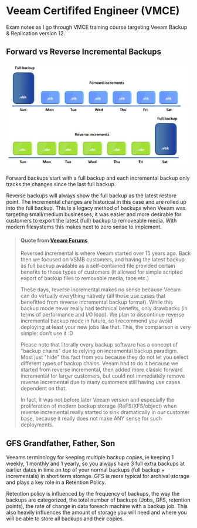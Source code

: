 # Veeam Certififed Engineer (VMCE)

Exam notes as I go through VMCE training course targeting Veeam Backup & Replication version 12. 

## Forward vs Reverse Incremental Backups

![Forward vs Reverse Incremental Backups diagram](../Images/FwdVsReverseIncrementalBackups.jpg)

Forward backups start with a full backup and each incremental backup only tracks the changes since the last full backup. 

Reverse backups will always show the full backup as the latest restore point. The incremental changes are historical in this case and are rolled up into the full backup. This is a legacy method of backups when Veeam was targeting small/medium businesses, it was easier and more desirable for customers to export the latest (full) backup to removeable media. With modern filesystems this makes next to zero sense to implement. 

> #### Quote from [Veeam Forums](https://forums.veeam.com/veeam-agent-for-windows-f33/forward-incremental-vs-reverse-incremental-t88990.html)
> Reversed incremental is where Veeam started over 15 years ago. Back then we focused on VSMB customers, and having the latest backup as full backup available as a self-contained file provided certain benefits to those types of customers (it allowed for simple scripted export of backup files to removable media, tape etc.)
>
>These days, reverse incremental makes no sense because Veeam can do virtually everything natively (all those use cases that benefitted from reverse incremental backup format). While this backup mode never really had technical benefits, only drawbacks (in terms of performance and I/O load). We plan to discontinue reverse incremental backup mode in future, so I recommend you avoid deploying at least your new jobs like that. This, the comparison is very simple: don't use it :D
>
>Please note that literally every backup software has a concept of "backup chains" due to relying on incremental backup paradigm. Most just "hide" this fact from you because they do not let you select different types of backup chains. Veeam had to do it because we started from reverse incremental, then added more classic forward incremental for larger customers, but could not immediately remove reverse incremental due to many customers still having use cases dependent on that.
>
>In fact, it was not before later Veeam version and especially the proliferation of modern backup storage (ReFS/XFS/object) when reverse incremental really started to sink dramatically in our customer base, because it really does not make ANY sense for such deployments.

## GFS Grandfather, Father, Son

Veeams terminology for keeping multiple backup copies, ie keeping 1 weekly, 1 monthly and 1 yearly, so you always have 3 full extra backups at earlier dates in time on top of your normal backups (full backup + incrementals) in short term storage. GFS is more typical for archival storage and plays a key role in a Retention Policy. 

Retention policy is influenced by the frequency of backups, the way the backups are categorized, the total number of backups (Jobs, GFS, retention points), the rate of change in data foreach machine with a backup job. This also heavily influences the amount of storage you will need and where you will be able to store all backups and their copies. 